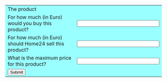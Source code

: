 <html>

  <head>

  <script type="text/javascript" src="validate.js"></script>

  </head>

  <body>

  <form action="#" name="SetAPrice" onSubmit="return(validate());">

<table cellpadding="1" width="100%" bgcolor="99FFFF" align="center"  cellspacing="2">

<tr>

  <td>The product</td>

  <td></td>

</tr>

<tr>

  <td>For how much (in Euro) would you buy this product?</td>

  <td><input type="text" name="pricebuy" id="pricebuy"  size="30"></td>

</tr>

<tr>

  <td>For how much (in Euro) should Home24 sell this product?</td>

  <td><input type="text" name="pricesell" id="pricesell" size="30"></td>

</tr>

<tr>

  <td>What is the maximum price for this product?</td>

  <td><input type="text" name="maxprice"  id="maxprice" size="30"></td>

</tr>

<tr>

  <td><input type="submit" value="Submit" /></td>

</tr>

  </table>

  </form>

  </body>

  </html>
